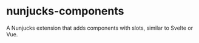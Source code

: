 # nunjucks-components
A Nunjucks extension that adds components with slots, similar to Svelte or Vue.
